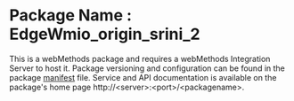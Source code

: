 # Package Name : EdgeWmio_origin_srini_2
This is a webMethods package and requires a webMethods Integration Server to host it. Package versioning and configuration can be found in the package [manifest](./EdgeWmio_origin_srini_2/manifest.v3) file. Service and API documentation is available on the package's home page http://&lt;server&gt;:&lt;port&gt;/&lt;packagename>.
